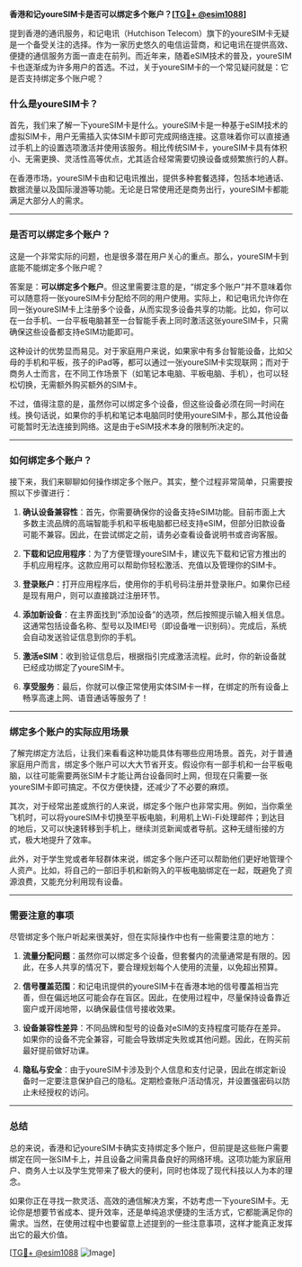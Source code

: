 **香港和记youreSIM卡是否可以绑定多个账户？[[TG💪+ @esim1088](https://t.me/s/esim1088)]**

提到香港的通讯服务，和记电讯（Hutchison Telecom）旗下的youreSIM卡无疑是一个备受关注的选择。作为一家历史悠久的电信运营商，和记电讯在提供高效、便捷的通信服务方面一直走在前列。而近年来，随着eSIM技术的普及，youreSIM卡也逐渐成为许多用户的首选。不过，关于youreSIM卡的一个常见疑问就是：它是否支持绑定多个账户呢？

### 什么是youreSIM卡？

首先，我们来了解一下youreSIM卡是什么。youreSIM卡是一种基于eSIM技术的虚拟SIM卡，用户无需插入实体SIM卡即可完成网络连接。这意味着你可以直接通过手机上的设置选项激活并使用该服务。相比传统SIM卡，youreSIM卡具有体积小、无需更换、灵活性高等优点，尤其适合经常需要切换设备或频繁旅行的人群。

在香港市场，youreSIM卡由和记电讯推出，提供多种套餐选择，包括本地通话、数据流量以及国际漫游等功能。无论是日常使用还是商务出行，youreSIM卡都能满足大部分人的需求。

---

### 是否可以绑定多个账户？

这是一个非常实际的问题，也是很多潜在用户关心的重点。那么，youreSIM卡到底能不能绑定多个账户呢？

答案是：**可以绑定多个账户**。但这里需要注意的是，“绑定多个账户”并不意味着你可以随意将一张youreSIM卡分配给不同的用户使用。实际上，和记电讯允许你在同一张youreSIM卡上注册多个设备，从而实现多设备共享的功能。比如，你可以在一台手机、一台平板电脑甚至一台智能手表上同时激活这张youreSIM卡，只需确保这些设备都支持eSIM功能即可。

这种设计的优势显而易见。对于家庭用户来说，如果家中有多台智能设备，比如父母的手机和平板，孩子的iPad等，都可以通过一张youreSIM卡实现联网；而对于商务人士而言，在不同工作场景下（如笔记本电脑、平板电脑、手机），也可以轻松切换，无需额外购买额外的SIM卡。

不过，值得注意的是，虽然你可以绑定多个设备，但这些设备必须在同一时间在线。换句话说，如果你的手机和笔记本电脑同时使用youreSIM卡，那么其他设备可能暂时无法连接到网络。这是由于eSIM技术本身的限制所决定的。

---

### 如何绑定多个账户？

接下来，我们来聊聊如何操作绑定多个账户。其实，整个过程非常简单，只需要按照以下步骤进行：

1. **确认设备兼容性**：首先，你需要确保你的设备支持eSIM功能。目前市面上大多数主流品牌的高端智能手机和平板电脑都已经支持eSIM，但部分旧款设备可能不兼容。因此，在尝试绑定之前，请务必查看设备说明书或咨询客服。

2. **下载和记应用程序**：为了方便管理youreSIM卡，建议先下载和记官方推出的手机应用程序。这款应用可以帮助你轻松激活、充值以及管理你的SIM卡。

3. **登录账户**：打开应用程序后，使用你的手机号码注册并登录账户。如果你已经是现有用户，则可以直接跳过注册环节。

4. **添加新设备**：在主界面找到“添加设备”的选项，然后按照提示输入相关信息。这通常包括设备名称、型号以及IMEI号（即设备唯一识别码）。完成后，系统会自动发送验证信息到你的手机。

5. **激活eSIM**：收到验证信息后，根据指引完成激活流程。此时，你的新设备就已经成功绑定了youreSIM卡。

6. **享受服务**：最后，你就可以像正常使用实体SIM卡一样，在绑定的所有设备上畅享高速上网、语音通话等服务了！

---

### 绑定多个账户的实际应用场景

了解完绑定方法后，让我们来看看这种功能具体有哪些应用场景。首先，对于普通家庭用户而言，绑定多个账户可以大大节省开支。假设你有一部手机和一台平板电脑，以往可能需要两张SIM卡才能让两台设备同时上网，但现在只需要一张youreSIM卡即可搞定。不仅方便快捷，还减少了不必要的麻烦。

其次，对于经常出差或旅行的人来说，绑定多个账户也非常实用。例如，当你乘坐飞机时，可以将youreSIM卡切换至平板电脑，利用机上Wi-Fi处理邮件；到达目的地后，又可以快速转移到手机上，继续浏览新闻或者导航。这种无缝衔接的方式，极大地提升了效率。

此外，对于学生党或者年轻群体来说，绑定多个账户还可以帮助他们更好地管理个人资产。比如，将自己的一部旧手机和新购入的平板电脑绑定在一起，既避免了资源浪费，又能充分利用现有设备。

---

### 需要注意的事项

尽管绑定多个账户听起来很美好，但在实际操作中也有一些需要注意的地方：

1. **流量分配问题**：虽然你可以绑定多个设备，但套餐内的流量通常是有限的。因此，在多人共享的情况下，要合理规划每个人使用的流量，以免超出预算。

2. **信号覆盖范围**：和记电讯提供的youreSIM卡在香港本地的信号覆盖相当完善，但在偏远地区可能会存在盲区。因此，在使用过程中，尽量保持设备靠近窗户或开阔地带，以确保最佳信号接收效果。

3. **设备兼容性差异**：不同品牌和型号的设备对eSIM的支持程度可能存在差异。如果你的设备不完全兼容，可能会导致绑定失败或其他问题。因此，在购买前最好提前做好功课。

4. **隐私与安全**：由于youreSIM卡涉及到个人信息和支付记录，因此在绑定新设备时一定要注意保护自己的隐私。定期检查账户活动情况，并设置强密码以防止未经授权的访问。

---

### 总结

总的来说，香港和记youreSIM卡确实支持绑定多个账户，但前提是这些账户需要绑定在同一张SIM卡上，并且设备之间需具备良好的网络环境。这项功能为家庭用户、商务人士以及学生党带来了极大的便利，同时也体现了现代科技以人为本的理念。

如果你正在寻找一款灵活、高效的通信解决方案，不妨考虑一下youreSIM卡。无论你是想要节省成本、提升效率，还是单纯追求便捷的生活方式，它都能满足你的需求。当然，在使用过程中也要留意上述提到的一些注意事项，这样才能真正发挥出它的最大价值。

[[TG💪+ @esim1088](https://t.me/s/esim1088) ![Image](https://i.postimg.cc/4NQfJmqS/Snipaste-2025-05-13-00-14-12.png)]